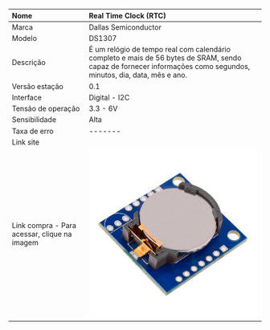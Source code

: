 | Nome | Real Time Clock \(RTC\) |
| :--- | :--- |
| Marca | Dallas Semiconductor |
| Modelo | DS1307 |
| Descrição | É um relógio de tempo real com calendário completo e mais de 56 bytes de SRAM, sendo capaz de fornecer informações como segundos, minutos, dia, data, mês e ano. |
| Versão estação | 0.1 |
| Interface | Digital - I2C |
| Tensão de operação | 3.3 - 6V |
| Sensibilidade | Alta |
| Taxa de erro | ------- |
| Link site |  |
| Link compra - Para acessar, clique na imagem | [![](/assets/rtc.jpg)](http://www.filipeflop.com/pd-6b854-real-time-clock-rtc-ds1307.html) |



